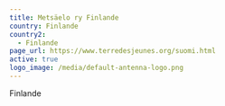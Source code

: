 ```yaml
---
title: Metsäelo ry Finlande
country: Finlande
country2:
  - Finlande
page_url: https://www.terredesjeunes.org/suomi.html
active: true
logo_image: /media/default-antenna-logo.png
---
```

Finlande